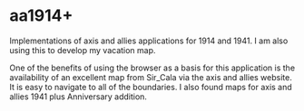# aa1914+
Implementations of axis and allies applications for 1914 and 1941. I am also using this to develop my vacation map.

One of the benefits of using the browser as a basis for this application is the availability of an excellent map from Sir_Cala via the axis and allies website. It is easy to navigate to all of the boundaries. I also found maps for axis and allies 1941 plus Anniversary addition.
